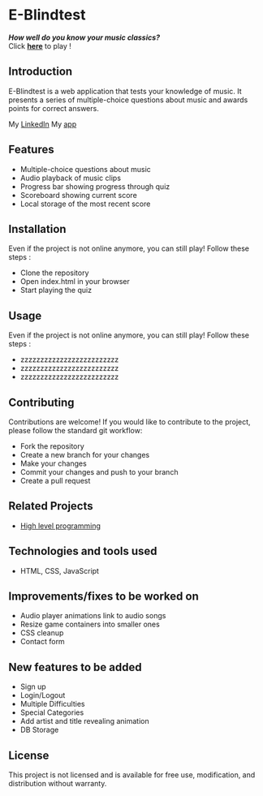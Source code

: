 # E-Blindtest

**_How well do you know your music classics?_**\
Click **[here](https://golden-puffpuff-f0a527.netlify.app/)** to play !

## Introduction

E-Blindtest is a web application that tests your knowledge of music.
It presents a series of multiple-choice questions about music and awards points for correct answers.

My [LinkedIn](https://www.linkedin.com/in/william-granger-874b61189/)
My [app](https://golden-puffpuff-f0a527.netlify.app/)

## Features

-   Multiple-choice questions about music
-   Audio playback of music clips
-   Progress bar showing progress through quiz
-   Scoreboard showing current score
-   Local storage of the most recent score

## Installation
Even if the project is not online anymore, you can still play!
Follow these steps :

-   Clone the repository
-   Open index.html in your browser
-   Start playing the quiz

## Usage
Even if the project is not online anymore, you can still play!
Follow these steps :

-   zzzzzzzzzzzzzzzzzzzzzzzzz
-   zzzzzzzzzzzzzzzzzzzzzzzzz
-   zzzzzzzzzzzzzzzzzzzzzzzzz

## Contributing
Contributions are welcome! If you would like to contribute to the project, please follow the standard git workflow:

-   Fork the repository
-   Create a new branch for your changes
-   Make your changes
-   Commit your changes and push to your branch
-   Create a pull request

## Related Projects

-   [High level programming](https://github.com/william0863/holbertonschool-higher_level_programming)

## Technologies and tools used

-   HTML, CSS, JavaScript


## Improvements/fixes to be worked on

-   Audio player animations link to audio songs
-   Resize game containers into smaller ones
-   CSS cleanup
-   Contact form

## New features to be added

-   Sign up
-   Login/Logout
-   Multiple Difficulties
-   Special Categories
-   Add artist and title revealing animation
-   DB Storage

## License

This project is not licensed and is available for free use, modification, and distribution without warranty.

